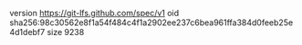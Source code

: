 version https://git-lfs.github.com/spec/v1
oid sha256:98c30562e8f1a54f484c4f1a2902ee237c6bea961ffa384d0feeb25e4d1debf7
size 9238

